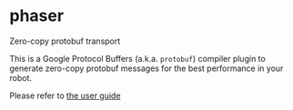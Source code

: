 # phaser
Zero-copy protobuf transport

This is a Google Protocol Buffers (a.k.a. `protobuf`) compiler plugin to generate zero-copy
protobuf messages for the best performance in your robot.

Please refer to [the user guide](phaser/docs/phaser_user_guide.md)

